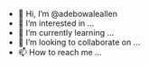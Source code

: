 - 👋 Hi, I’m @adebowaleallen
- 👀 I’m interested in ...
- 🌱 I’m currently learning ...
- 💞️ I’m looking to collaborate on ...
- 📫 How to reach me ...

<!---
adebowaleallen/adebowaleallen is a ✨ special ✨ repository because its `README.md` (this file) appears on your GitHub profile.
You can click the Preview link to take a look at your changes.
--->
